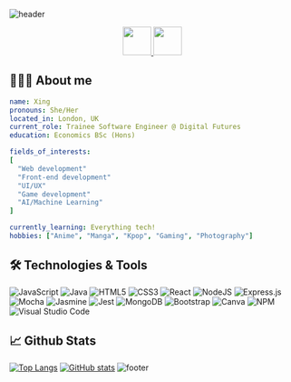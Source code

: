 ![header](https://capsule-render.vercel.app/api?type=rounded&color=timeGradient&height=120&section=header&text=Hello%20there!&fontSize=70&fontColor=ffffff&animation=twinkling)

<p align="center">
<a href="https://www.linkedin.com/in/xing-rong-huang-a45b01145">
  <img height="50" src="https://user-images.githubusercontent.com/111449206/209411647-8f948def-aa88-4f47-9648-f438ada079d9.png"/>
</a>
<a href="mailto: xing.huang@hotmail.co.uk">
  <img height="50" src="https://user-images.githubusercontent.com/111449206/209412581-9ea9c654-36f4-4811-8f68-17cf1115b847.png"/>
</a>
  </p>
  
## 👩🏻‍💻 About me
```yaml
name: Xing
pronouns: She/Her
located_in: London, UK
current_role: Trainee Software Engineer @ Digital Futures
education: Economics BSc (Hons)

fields_of_interests:
[
  "Web development"
  "Front-end development"
  "UI/UX"
  "Game development"
  "AI/Machine Learning"
]

currently_learning: Everything tech!
hobbies: ["Anime", "Manga", "Kpop", "Gaming", "Photography"]
```
## 🛠️ Technologies & Tools
![JavaScript](https://img.shields.io/badge/javascript-%23323330.svg?style=for-the-badge&logo=javascript&logoColor=%23F7DF1E)
![Java](https://img.shields.io/badge/java-%23ED8B00.svg?style=for-the-badge&logo=java&logoColor=white)
![HTML5](https://img.shields.io/badge/html5-%23E34F26.svg?style=for-the-badge&logo=html5&logoColor=white)
![CSS3](https://img.shields.io/badge/css3-%231572B6.svg?style=for-the-badge&logo=css3&logoColor=white)
![React](https://img.shields.io/badge/react-%2320232a.svg?style=for-the-badge&logo=react&logoColor=%2361DAFB)
![NodeJS](https://img.shields.io/badge/node.js-6DA55F?style=for-the-badge&logo=node.js&logoColor=white)
![Express.js](https://img.shields.io/badge/express.js-%23404d59.svg?style=for-the-badge&logo=express&logoColor=%2361DAFB)
![Mocha](https://img.shields.io/badge/-mocha-%238D6748?style=for-the-badge&logo=mocha&logoColor=white)
![Jasmine](https://img.shields.io/badge/jasmine-%238A4182.svg?style=for-the-badge&logo=jasmine&logoColor=white)
![Jest](https://img.shields.io/badge/-jest-%23C21325?style=for-the-badge&logo=jest&logoColor=white)
![MongoDB](https://img.shields.io/badge/MongoDB-%234ea94b.svg?style=for-the-badge&logo=mongodb&logoColor=white)
![Bootstrap](https://img.shields.io/badge/bootstrap-%23563D7C.svg?style=for-the-badge&logo=bootstrap&logoColor=white)
![Canva](https://img.shields.io/badge/Canva-%2300C4CC.svg?style=for-the-badge&logo=Canva&logoColor=white)
![NPM](https://img.shields.io/badge/NPM-%23000000.svg?style=for-the-badge&logo=npm&logoColor=white)
![Visual Studio Code](https://img.shields.io/badge/Visual%20Studio%20Code-0078d7.svg?style=for-the-badge&logo=visual-studio-code&logoColor=white)

## 📈 Github Stats
[![Top Langs](https://github-readme-stats.vercel.app/api/top-langs/?username=OoXingoO&layout=compact&theme=transparent)](https://github.com/OoXingoO)
[![GitHub stats](https://github-readme-stats.vercel.app/api?username=OoXingoO&hide=stars&count_private=true&theme=transparent&show_icons=true)](https://github.com/OoXingoO)
![footer](https://capsule-render.vercel.app/api?type=waving&section=footer&color=timeGradient)
